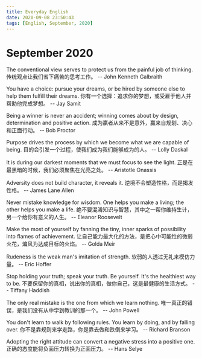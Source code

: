 ```yaml
---
title: Everyday English
date: 2020-09-08 23:50:43
tags: [English, September, 2020]
---
```



# September 2020

The conventional view serves to protect us from the painful job of thinking.
传统观点让我们省下痛苦的思考工作。
-- John Kenneth Galbraith

You have a choice: pursue your dreams, or be hired by someone else to help them fulfill their dreams.
你有一个选择：追求你的梦想，或受雇于他人并帮助他完成梦想。
-- Jay Samit

Being a winner is never an accident; winning comes about by design, determination and positive action.
成为赢者从来不是意外，赢来自规划、决心和正面行动。
-- Bob Proctor

Purpose drives the process by which we become what we are capable of being.
目的会引发一个过程，使我们成为我们能够成为的人。
-- Lolly Daskal

It is during our darkest moments that we must focus to see the light.
正是在最黑暗的时候，我们必须聚焦在光亮之处。
-- Aristotle Onassis

Adversity does not build character, it reveals it.
逆境不会塑造性格，而是揭发性格。
-- James Lane Allen

Never mistake knowledge for wisdom. One helps you make a living; the other helps you make a life.
绝不要混淆知识与智慧，其中之一帮你维持生计，另一个给你有意义的人生。
-- Eleanor Roosevelt

Make the most of yourself by fanning the tiny, inner sparks of possibility into flames of achievement.
让自己能力最大化的方法，是把心中可能性的微弱火花，煸风为达成目标的火焰。
-- Golda Meir

Rudeness is the weak man's imitation of strength.
软弱的人透过无礼来模仿力量。
-- Eric Hoffer

Stop holding your truth; speak your truth. Be yourself. It's the healthiest way to be.
不要保留你的真相，说出你的真相，做你自己，这是最健康的生活方式。
-- Tiffany Haddish

The only real mistake is the one from which we learn nothing.
唯一真正的错误，是我们没有从中学到教训的那一个。
-- John Powell

You don't learn to walk by following rules. You learn by doing, and by falling over.
你不是靠规则来学走路，你是靠去做和跌倒来学习。
-- Richard Branson

Adopting the right attitude can convert a negative stress into a positive one.
正确的态度能将负面压力转换为正面压力。
-- Hans Selye
